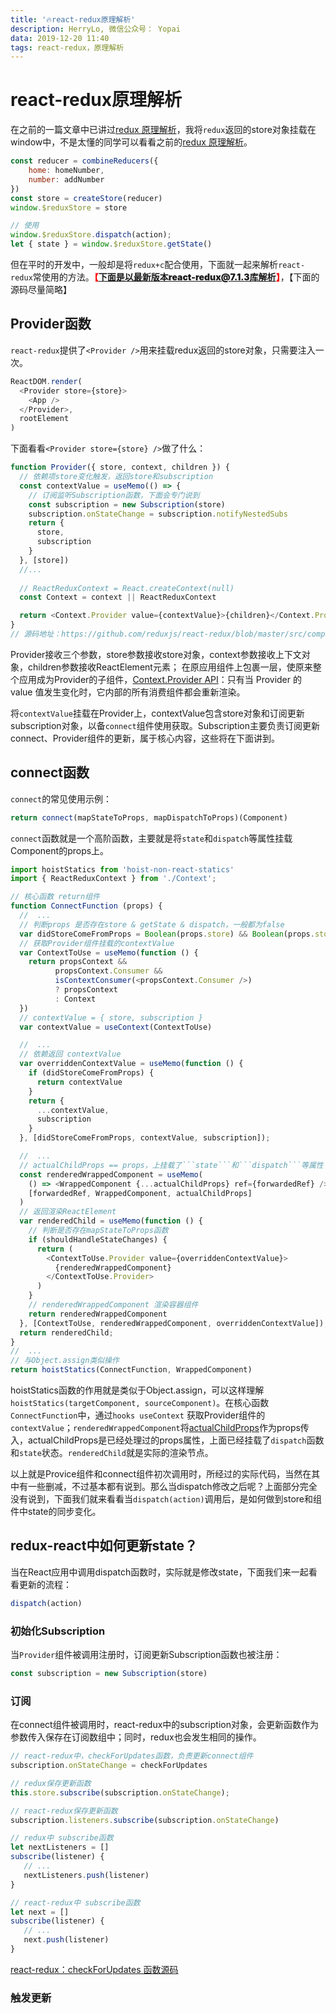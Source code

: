 ```yaml
---
title: '🔥react-redux原理解析'
description: HerryLo, 微信公众号： Yopai
data: 2019-12-20 11:40
tags: react-redux，原理解析
---
```


# react-redux原理解析

在之前的一篇文章中已讲过[redux 原理解析](https://didiheng.com/front/2019-10-26.html)，我将```redux```返回的store对象挂载在window中，不是太懂的同学可以看看之前的[redux 原理解析](https://didiheng.com/front/2019-10-26.html)。

```javascript
const reducer = combineReducers({
    home: homeNumber,
    number: addNumber
})
const store = createStore(reducer)
window.$reduxStore = store

// 使用
window.$reduxStore.dispatch(action);
let { state } = window.$reduxStore.getState()
```
但在平时的开发中，一般却是将```redux+c```配合使用，下面就一起来解析```react-redux```常使用的方法。<span style="color: red;font-weight: 900;">【下面是以最新版本react-redux@7.1.3库解析】</span>，【下面的源码尽量简略】

## Provider函数

```react-redux```提供了```<Provider />```用来挂载redux返回的store对象，只需要注入一次。

```javascript
ReactDOM.render(
  <Provider store={store}>
    <App />
  </Provider>,
  rootElement
)
```
下面看看```<Provider store={store} />```做了什么：

```javascript
function Provider({ store, context, children }) {
  // 依赖项store变化触发，返回store和subscription
  const contextValue = useMemo(() => {
    // 订阅监听Subscription函数，下面会专门说到
    const subscription = new Subscription(store)
    subscription.onStateChange = subscription.notifyNestedSubs
    return {
      store,
      subscription
    }
  }, [store])
  //...
  
  // ReactReduxContext = React.createContext(null)
  const Context = context || ReactReduxContext

  return <Context.Provider value={contextValue}>{children}</Context.Provider>
}
// 源码地址：https://github.com/reduxjs/react-redux/blob/master/src/components/Provider.js#L6
```
Provider接收三个参数，store参数接收store对象，context参数接收上下文对象，children参数接收ReactElement元素；
在原应用组件上包裹一层，使原来整个应用成为Provider的子组件，[Context.Provider API](https://zh-hans.reactjs.org/docs/context.html#contextprovider)：只有当 Provider 的 value 值发生变化时，它内部的所有消费组件都会重新渲染。

将```contextValue```挂载在Provider上，contextValue包含store对象和订阅更新subscription对象，以备```connect```组件使用获取。Subscription主要负责订阅更新connect、Provider组件的更新，属于核心内容，这些将在下面讲到。

## connect函数

```connect```的常见使用示例：
```javascript
return connect(mapStateToProps, mapDispatchToProps)(Component)
```
```connect```函数就是一个高阶函数，主要就是将```state```和```dispatch```等属性挂载Component的props上。
```javascript
import hoistStatics from 'hoist-non-react-statics'
import { ReactReduxContext } from './Context';

// 核心函数 return组件
function ConnectFunction (props) {
  //  ...
  // 判断props 是否存在store & getState & dispatch，一般都为false
  var didStoreComeFromProps = Boolean(props.store) && Boolean(props.store.getState) && Boolean(props.store.dispatch);
  // 获取Provider组件挂载的contextValue
  var ContextToUse = useMemo(function () {
    return propsContext &&
          propsContext.Consumer &&
          isContextConsumer(<propsContext.Consumer />)
          ? propsContext
          : Context
  })
  // contextValue = { store, subscription }
  var contextValue = useContext(ContextToUse)

  //  ...
  // 依赖返回 contextValue
  var overriddenContextValue = useMemo(function () {
    if (didStoreComeFromProps) {
      return contextValue
    }
    return {
      ...contextValue,
      subscription
    }
  }, [didStoreComeFromProps, contextValue, subscription]);

  //  ...
  // actualChildProps == props，上挂载了```state```和```dispatch```等属性
  const renderedWrappedComponent = useMemo(
    () => <WrappedComponent {...actualChildProps} ref={forwardedRef} />,
    [forwardedRef, WrappedComponent, actualChildProps]
  )
  // 返回渲染ReactElement
  var renderedChild = useMemo(function () {
    // 判断是否存在mapStateToProps函数
    if (shouldHandleStateChanges) {
      return (
        <ContextToUse.Provider value={overriddenContextValue}>
          {renderedWrappedComponent}
        </ContextToUse.Provider>
      )
    }
    // renderedWrappedComponent 渲染容器组件
    return renderedWrappedComponent
  }, [ContextToUse, renderedWrappedComponent, overriddenContextValue]);
  return renderedChild;
}
//  ...
// 与Object.assign类似操作
return hoistStatics(ConnectFunction, WrappedComponent)
```
hoistStatics函数的作用就是类似于Object.assign，可以这样理解```hoistStatics(targetComponent, sourceComponent)```。在核心函数```ConnectFunction```中，通过```hooks useContext``` 获取Provider组件的```contextValue```；```renderedWrappedComponent```将[actualChildProps](https://github.com/reduxjs/react-redux/blob/master/src/components/connectAdvanced.js#L260)作为props传入，actualChildProps是已经处理过的props属性，上面已经挂载了```dispatch```函数和```state```状态。```renderedChild```就是实际的渲染节点。

以上就是Provice组件和connect组件初次调用时，所经过的实际代码，当然在其中有一些删减，不过基本都有说到。那么当dispatch修改之后呢？上面部分完全没有说到，下面我们就来看看当```dispatch(action)```调用后，是如何做到store和组件中state的同步变化。

## redux-react中如何更新state？

当在React应用中调用dispatch函数时，实际就是修改state，下面我们来一起看看更新的流程：
```javascript
dispatch(action)
```

### 初始化Subscription
当```Provider```组件被调用注册时，订阅更新Subscription函数也被注册：
```javascript
const subscription = new Subscription(store)
```

### 订阅
在connect组件被调用时，react-redux中的subscription对象，会更新函数作为参数传入保存在订阅数组中；同时，redux也会发生相同的操作。
```javascript
// react-redux中，checkForUpdates函数，负责更新connect组件
subscription.onStateChange = checkForUpdates

// redux保存更新函数
this.store.subscribe(subscription.onStateChange);

// react-redux保存更新函数
subscription.listeners.subscribe(subscription.onStateChange)
```
```javascript
// redux中 subscribe函数
let nextListeners = []
subscribe(listener) {
   // ... 
   nextListeners.push(listener)
}

// react-redux中 subscribe函数
let next = []
subscribe(listener) {
   // ... 
   next.push(listener)
}

```
[react-redux：checkForUpdates 函数源码](https://github.com/reduxjs/react-redux/blob/master/src/components/connectAdvanced.js#L307)

### 触发更新

```javascript

```